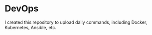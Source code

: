 # DevOps
I created this repository to upload daily commands, including Docker, Kubernetes, Ansible, etc.
